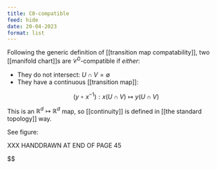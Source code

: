 ```yaml
---
title: C0-compatible
feed: hide
date: 20-04-2023
format: list
---
```



Following the generic definition of [[transition map compatability]], two [[manifold chart]]s are $\mathcal C^0$-compatible if *either*:

- They do not intersect: $U\cap V = \emptyset$
- They have a continuous [[transition map]]: 

$$(y\circ x^{-1}): x(U\cap V)\mapsto y(U\cap V)$$


This is an $\mathbb R^d\mapsto\mathbb R^d$ map, so [[continuity]] is defined in [[the standard topology]] way.

See figure:

XXX HANDDRAWN AT END OF PAGE 45

$$
